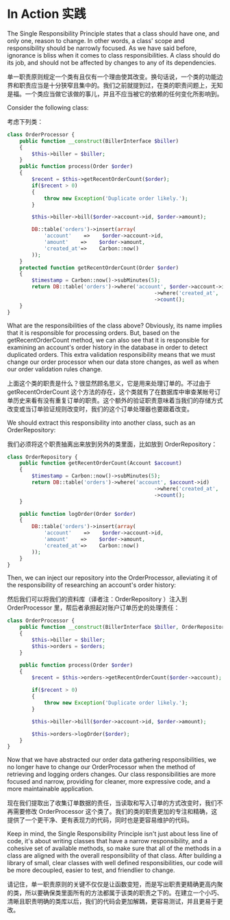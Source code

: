 
# In Action 实践

The Single Responsibility Principle states that a class should have one, and only one, reason to change. In other words, a class' scope and responsibility should be narrowly focused. As we have said before, ignorance is bliss when it comes to class responsibilities. A class should do its job, and should not be affected by changes to any of its dependencies.

单一职责原则规定一个类有且仅有一个理由使其改变。换句话说，一个类的功能边界和职责应当是十分狭窄且集中的。我们之前就提到过，在类的职责问题上，无知是福。一个类应当做它该做的事儿，并且不应当被它的依赖的任何变化所影响到。

Consider the following class:

考虑下列类：

```php
class OrderProcessor {
    public function __construct(BillerInterface $biller)
    {
        $this->biller = $biller;
    }
    public function process(Order $order)
    {
        $recent = $this->getRecentOrderCount($order);
        if($recent > 0)
        {
            throw new Exception('Duplicate order likely.');
        }

        $this->biller->bill($order->account->id, $order->amount);

        DB::table('orders')->insert(array(
            'account'    =>    $order->account->id,
            'amount'    =>    $order->amount,
            'created_at'=>    Carbon::now()
        ));
    }
    protected function getRecentOrderCount(Order $order)
    {
        $timestamp = Carbon::now()->subMinutes(5);
        return DB::table('orders')->where('account', $order->account->id)
                                                ->where('created_at', '>=', $timestamps)
                                                ->count();
    }
}
```

What are the responsibilities of the class above? Obviously, its name implies that it is responsible for processing orders. But, based on the getRecentOrderCount method, we can also see that it is responsible for examining an account's order history in the database in order to detect duplicated orders. This extra validation responsibility means that we must change our order processor when our data store changes, as well as when our order validation rules change.

上面这个类的职责是什么？很显然顾名思义，它是用来处理订单的。不过由于 getRecentOrderCount 这个方法的存在，这个类就有了在数据库中审查某帐号订单历史来看有没有重复订单的职责。这个额外的验证职责意味着当我们的存储方式改变或当订单验证规则改变时，我们的这个订单处理器也要跟着改变。

We should extract this responsibility into another class, such as an OrderRepository:

我们必须将这个职责抽离出来放到另外的类里面，比如放到 OrderRepository：

```php
class OrderRepository {
    public function getRecentOrderCount(Account $account)
    {
        $timestamp = Carbon::now()->subMinutes(5);
        return DB::table('orders')->where('account', $account->id)
                                                ->where('created_at', '>=', $timestamp)
                                                ->count();
    }

    public function logOrder(Order $order)
    {
        DB::table('orders')->insert(array(
            'account'    =>    $order->account->id,
            'amount'    =>    $order->amount,
            'created_at'=>    Carbon::now()
        ));
    }
}
```

Then, we can inject our repository into the OrderProcessor, alleviating it of the responsibility of researching an account's order history:

然后我们可以将我们的资料库（译者注：OrderRepository ）注入到 OrderProcessor 里，帮后者承担起对账户订单历史的处理责任：

```php
class OrderProcessor {
    public function __construct(BillerInterface $biller, OrderRepository $orders)
    {
        $this->biller = $biller;
        $this->orders = $orders;
    }

    public function process(Order $order)
    {
        $recent = $this->orders->getRecentOrderCount($order->account);

        if($recent > 0)
        {
            throw new Exception('Duplicate order likely.');
        }

        $this->biller->bill($order->account->id, $order->amount);

        $this->orders->logOrder($order);
    }
}
```

Now that we have abstracted our order data gathering responsibilities, we no longer have to change our OrderProcessor when the method of retrieving and logging orders changes. Our class responsibilities are more focused and narrow, providing for cleaner, more expressive code, and a more maintainable application.

现在我们提取出了收集订单数据的责任，当读取和写入订单的方式改变时，我们不再需要修改 OrderProcessor 这个类了。我们的类的职责更加的专注和精确，这提供了一个更干净、更有表现力的代码，同时也是更容易维护的代码。

Keep in mind, the Single Responsibility Principle isn't just about less line of code, it's about writing classes that have a narrow responsibility, and a cohesive set of available methods, so make sure that all of the methods in a class are aligned with the overall responsibility of that class. After building a library of small, clear classes with well defined responsibilities, our code will be more decoupled, easier to test, and friendlier to change.

请记住，单一职责原则的关键不仅仅是让函数变短，而是写出职责更精确更高内聚的类，所以要确保类里面所有的方法都属于该类的职责之下的。在建立一个小巧、清晰且职责明确的类库以后，我们的代码会更加解耦，更容易测试，并且更易于更改。
